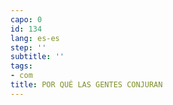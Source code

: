 ```yaml
---
capo: 0
id: 134
lang: es-es
step: ''
subtitle: ''
tags:
- com
title: POR QUÉ LAS GENTES CONJURAN
---
```

